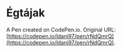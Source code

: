 # Égtájak

A Pen created on CodePen.io. Original URL: [https://codepen.io/ldani97/pen/rNdQmrQ](https://codepen.io/ldani97/pen/rNdQmrQ).

